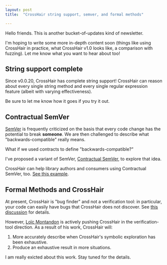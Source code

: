 ```yaml
---
layout: post
title:  "CrossHair string support, semver, and formal methods"

---
```


Hello friends. This is another bucket-of-updates kind of newsletter.

I'm hoping to write some more in-depth content soon (things like using CrossHair in practice, what CrossHair v1.0 looks like, a comparison with fuzzing). Let me know what you want to hear about too!


## String support complete

Since v0.0.20, CrossHair has complete string support! CrossHair can reason about every single string method and every single regular expression feature (albeit with varying effectiveness).

Be sure to let me know how it goes if you try it out.


## Contractual SemVer

[SemVer](https://semver.org/) is frequently criticized on the basis that every code change has the potential to break **someone**. We are then challenged to describe what "backwards-compatible" really means.

What if we used contracts to define "backwards-compatible?"

I've proposed a variant of SemVer, [Contractual SemVer](https://github.com/pschanely/contractual-semver), to explore that idea.

CrossHair can help library authors and consumers using Contractual SemVer, too. [See this example](https://crosshair.readthedocs.io/en/latest/case_studies.html#contractual-semver).


## Formal Methods and CrossHair

At present, CrossHair is "bug finder" and not a	verification tool: in particular, your code can easily have bugs that CrossHair does not discover. See [this discussion](https://github.com/pschanely/CrossHair/discussions/156) for details.

However, [Loïc Montandon](https://github.com/lmontand) is actively pushing CrossHair in the verification-tool direction. As a result of his work, CrossHair will:

1. More accurately describe when CrossHair's symbolic exploration has been exhaustive.
2. Produce an exhaustive result	in more	situations.

I am really exicted about this work. Stay tuned for the details.
